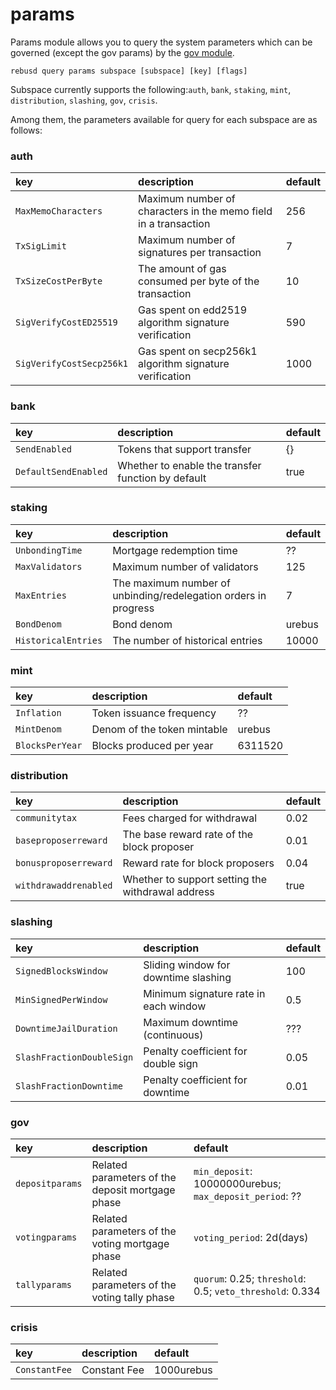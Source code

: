 # params

Params module allows you to query the system parameters which can be governed \(except the gov params\) by the [gov module](gov.md).

```text
rebusd query params subspace [subspace] [key] [flags]
```

Subspace currently supports the following:`auth`, `bank`, `staking`, `mint`, `distribution`, `slashing`, `gov`, `crisis`.

Among them, the parameters available for query for each subspace are as follows:

### auth <a id="auth"></a>

| key | description | default |
| :--- | :--- | :--- |
| `MaxMemoCharacters` | Maximum number of characters in the memo field in a transaction | 256 |
| `TxSigLimit` | Maximum number of signatures per transaction | 7 |
| `TxSizeCostPerByte` | The amount of gas consumed per byte of the transaction | 10 |
| `SigVerifyCostED25519` | Gas spent on edd2519 algorithm signature verification | 590 |
| `SigVerifyCostSecp256k1` | Gas spent on secp256k1 algorithm signature verification | 1000 |

### bank <a id="bank"></a>

| key | description | default |
| :--- | :--- | :--- |
| `SendEnabled` | Tokens that support transfer | {} |
| `DefaultSendEnabled` | Whether to enable the transfer function by default | true |

### staking <a id="staking"></a>

| key | description | default |
| :--- | :--- | :--- |
| `UnbondingTime` | Mortgage redemption time | ?? |
| `MaxValidators` | Maximum number of validators | 125 |
| `MaxEntries` | The maximum number of unbinding/redelegation orders in progress | 7 |
| `BondDenom` | Bond denom | urebus |
| `HistoricalEntries` | The number of historical entries | 10000 |

### mint <a id="mint"></a>

| key | description | default |
| :--- | :--- | :--- |
| `Inflation` | Token issuance frequency | ?? |
| `MintDenom` | Denom of the token mintable | urebus |
| `BlocksPerYear` | Blocks produced per year | 6311520 |

### distribution <a id="distribution"></a>

| key | description | default |
| :--- | :--- | :--- |
| `communitytax` | Fees charged for withdrawal | 0.02 |
| `baseproposerreward` | The base reward rate of the block proposer | 0.01 |
| `bonusproposerreward` | Reward rate for block proposers | 0.04 |
| `withdrawaddrenabled` | Whether to support setting the withdrawal address | true |

### slashing <a id="slashing"></a>

| key | description | default |
| :--- | :--- | :--- |
| `SignedBlocksWindow` | Sliding window for downtime slashing | 100 |
| `MinSignedPerWindow` | Minimum signature rate in each window | 0.5 |
| `DowntimeJailDuration` | Maximum downtime \(continuous\) | ??? |
| `SlashFractionDoubleSign` | Penalty coefficient for double sign | 0.05 |
| `SlashFractionDowntime` | Penalty coefficient for downtime | 0.01 |

### gov <a id="gov"></a>

| key | description | default |
| :--- | :--- | :--- |
| `depositparams` | Related parameters of the deposit mortgage phase | `min_deposit`: 10000000urebus; `max_deposit_period`: ?? |
| `votingparams` | Related parameters of the voting mortgage phase | `voting_period`: 2d\(days\) |
| `tallyparams` | Related parameters of the voting tally phase | `quorum`: 0.25; `threshold`: 0.5; `veto_threshold`: 0.334 |

### crisis <a id="crisis"></a>

| key | description | default |
| :--- | :--- | :--- |
| `ConstantFee` | Constant Fee | 1000urebus |

